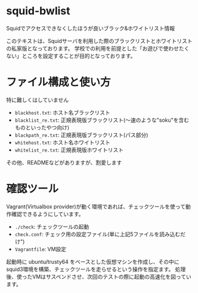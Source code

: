 squid-bwlist
============

Squidでアクセスできなくしたほうが良いブラック&amp;ホワイトリスト情報

このテキストは、Squidサーバを利用した際のブラックリストとホワイトリストの私家版となっております。
学校での利用を前提とした「お遊びで使わせたくない」ところを設定することが目的となっております。


ファイル構成と使い方
====================


特に難しくはしていません

* `blackhost.txt`: ホスト名ブラックリスト
* `blacklist_re.txt`: 正規表現版ブラックリスト(〜速のような"soku"を含むものといったやつ向け)
* `blackpath_re.txt`: 正規表現版ブラックリスト(パス部分)
* `whitehost.txt`: ホスト名ホワイトリスト
* `whitelist_re.txt`: 正規表現版ホワイトリスト

その他、READMEなどがありますが、割愛します

確認ツール
============

Vagrant(Virtualbox provider)が動く環境であれば、チェックツールを使って動作確認できるようにしています。
* `./check`: チェックツールの起動
* `check.conf`: チェック用の設定ファイル(単に上記5ファイルを読み込むだけ")
* `Vagrantfile`: VM設定

起動時に ubuntu/trusty64 をベースとした仮想マシンを作成し、その中にsquid3環境を構築、チェックツールを走らせるという操作を指定ます。
処理後、使ったVMはサスペンドさせ、次回のテストの際に起動の高速化を図っています。
